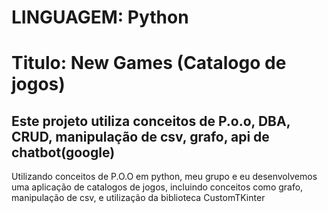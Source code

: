 # LINGUAGEM: Python

# Titulo: New Games (Catalogo de jogos) 
## Este projeto utiliza conceitos de P.o.o, DBA, CRUD, manipulação de csv, grafo, api de chatbot(google) 

Utilizando conceitos de P.O.O em python, meu grupo e eu desenvolvemos uma aplicação de catalogos de jogos, incluindo conceitos como grafo, manipulação de csv, e utilização da biblioteca CustomTKinter
